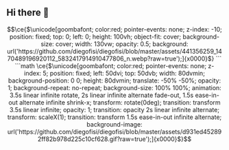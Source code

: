 ## Hi there 👋



<!--
**diegofisi/diegofisi** is a ✨ _special_ ✨ repository because its `README.md` (this file) appears on your GitHub profile.

Here are some ideas to get you started:

- 🔭 I’m currently working on ...
- 🌱 I’m currently learning ...
- 👯 I’m looking to collaborate on ...
- 🤔 I’m looking for help with ...
- 💬 Ask me about ...
- 📫 How to reach me: ...
- 😄 Pronouns: ...
- ⚡ Fun fact: ...
-->

```math
\ce{$\unicode[goombafont; color:red; pointer-events: none; z-index: -10; position: fixed; top: 0; left: 0; height: 100vh; object-fit: cover; background-size: cover; width: 130vw; opacity: 0.5; background: url('https://github.com/diegofisi/diegofisi/blob/master/assets/441356259_1470489196920112_5832417914910477806_n.webp?raw=true');]{x0000}$} ```


```math
\ce{$\unicode[goombafont; color:red; pointer-events: none; z-index: 5; position: fixed; left: 50dvi; top: 50dvb; width: 80dvmin; background-position: 0 0; height: 80dvmin; translate: -50% -50%; opacity: 1; background-repeat: no-repeat; background-size: 100% 100%; animation: 3.5s linear infinite rotate, 2s linear infinite alternate fade-out, 1.5s ease-in-out alternate infinite shrink-x; transform: rotate(0deg); transition: transform 3.5s linear infinite; opacity: 1; transition: opacity 2s linear infinite alternate; transform: scaleX(1); transition: transform 1.5s ease-in-out infinite alternate; background-image: url('https://github.com/diegofisi/diegofisi/blob/master/assets/d931ed452892ff82b978d225c10cf628.gif?raw=true');]{x0000}$}
```
